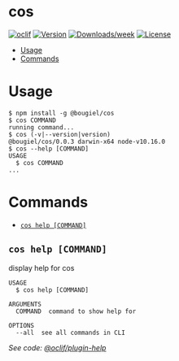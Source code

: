 cos
===



[![oclif](https://img.shields.io/badge/cli-oclif-brightgreen.svg)](https://oclif.io)
[![Version](https://img.shields.io/npm/v/cos.svg)](https://npmjs.org/package/cos)
[![Downloads/week](https://img.shields.io/npm/dw/cos.svg)](https://npmjs.org/package/cos)
[![License](https://img.shields.io/npm/l/cos.svg)](https://github.com/Projects/cos/blob/master/package.json)

<!-- toc -->
* [Usage](#usage)
* [Commands](#commands)
<!-- tocstop -->
# Usage
<!-- usage -->
```sh-session
$ npm install -g @bougiel/cos
$ cos COMMAND
running command...
$ cos (-v|--version|version)
@bougiel/cos/0.0.3 darwin-x64 node-v10.16.0
$ cos --help [COMMAND]
USAGE
  $ cos COMMAND
...
```
<!-- usagestop -->
# Commands
<!-- commands -->
* [`cos help [COMMAND]`](#cos-help-command)

## `cos help [COMMAND]`

display help for cos

```
USAGE
  $ cos help [COMMAND]

ARGUMENTS
  COMMAND  command to show help for

OPTIONS
  --all  see all commands in CLI
```

_See code: [@oclif/plugin-help](https://github.com/oclif/plugin-help/blob/v2.2.1/src/commands/help.ts)_
<!-- commandsstop -->
